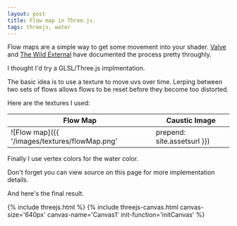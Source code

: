 ```yaml
---
layout: post
title: Flow map in Three.js.
tags: threejs, water
---
```


Flow maps are a simple way to get some movement into your shader. [Valve](http://www.valvesoftware.com/publications/2010/siggraph2010_vlachos_waterflow.pdf)
and [The Wild External](http://www.thewildeternal.com/2014/09/02/devlog-flowing-water/) have documented the process pretty throughly.

I thought I'd try a GLSL/Three.js implmentation.

The basic idea is to use a texture to move uvs over time. Lerping between two sets of flows allows flows to be reset before they become too distorted.

Here are the textures I used:

| Flow Map | Caustic Image |
| -------- | --------------|
| ![Flow map]({{ '/images/textures/flowMap.png' | prepend: site.assetsurl }}) | ![Caustic texture]({{ '/images/textures/caustics.png' | prepend: site.assetsurl }}) |



Finally I use vertex colors for the water color.

Don't forget you can view source on this page for more implementation details.

And here's the final result.

<script type="x-shader/x-fragment" id="flowMapFragmentShader">
    #ifdef GL_ES
    precision highp float;
    #endif

    uniform float time;
    uniform sampler2D texture;
    uniform sampler2D flowMap;
    uniform float flowSpeed; // How fast it flows
    uniform float cycleTime; // How long one complete lerp between flows takes
    
    varying vec2 vUv;
    varying vec3 vColor;
    
    void main()
    {
        // Look up the flow direction from the flow map.
        vec2 flowDirection = (texture2D( flowMap, vUv ).rg - 0.5) * 2.0;
        //flowDirection = clamp( flowDirection, vec2(0), vec2(1) );
        flowDirection = flowDirection; 
        
        // Use two cycles, offset by a half so we can blend between them
        float t1 = time * cycleTime;
        float t2 = t1 + 0.5;
        float cycleTime1 = t1 - floor(t1);
        float cycleTime2 = t2 - floor(t2);
        vec2 flowDirection1 = flowDirection * cycleTime1 * flowSpeed;
        vec2 flowDirection2 = flowDirection * cycleTime2 * flowSpeed;
        vec2 uv1 = vUv + flowDirection1;
        vec2 uv2 = vUv + flowDirection2;
        vec4 color1 = texture2D( texture, uv1 );
        vec4 color2 = texture2D( texture, uv2 );
        
        // Ping pong between the two flows, showing the least distorted and allowing uv resets on both.
        vec4 color = mix( color1, color2, abs(cycleTime1-0.5)*2.0 );
        
        vec4 c = vec4(uv1, 0, 1);//texture2D( flowMap, vUv );
        
        
        // Color from the vertex colors
        gl_FragColor = vec4(vColor,1.0) + color;
    }
</script>


<script>

function setVertColors( mesh, color )
{
    
    for ( var i = 0; i < mesh.faces.length; i++ ) 
    {
        var face = mesh.faces[ i ];
        face.vertexColors = [color, color, color];
    }
}

function initCanvas( threeContext )
{
    var size = threeContext.size;
    var halfSize = size/2;

    // Setup camera
    threeContext.camera = new THREE.OrthographicCamera( -halfSize, halfSize, halfSize, -halfSize, -1, 1000 );
    threeContext.camera.position.z = 1;
    
    // Add the full screen quad
    var planeGeo = new THREE.PlaneGeometry( size, size, 4 );
    var color = new THREE.Color( 0x043A61 );
    setVertColors( planeGeo, color );
    
    // Load the textures
    var linesTexture = new THREE.TextureLoader().load('{{ site.assetsurl }}/images/textures/caustics.png');
    var flowMap = new THREE.TextureLoader().load('{{ site.assetsurl }}/images/textures/flowMap.png');
    
    // Setup uniforms for the shader
    threeContext.uniforms = {
        time: { type: "f", value: 1.0 },
        texture: { type: "t", value: linesTexture },
        flowMap: { type: "t", value: flowMap },
        flowSpeed: { type: "f", value: 0.1 },
        cycleTime: { type: "f", value: 20 },
    };
    threeContext.uniforms.texture.value.wrapS = threeContext.uniforms.texture.value.wrapT = THREE.RepeatWrapping;
    threeContext.uniforms.flowMap.value.wrapS = threeContext.uniforms.flowMap.value.wrapT = THREE.RepeatWrapping;
    
    // Create the material
    var vShader = document.getElementById( 'defaultVertexShader' );
    var fShader = document.getElementById( 'flowMapFragmentShader' );
    var shaderMaterial = new THREE.ShaderMaterial({
        uniforms: threeContext.uniforms,
        vertexShader: vShader.text,
        fragmentShader: fShader.text,
        vertexColors: THREE.VertexColors,
    }); 
    
    threeContext.plane = new THREE.Mesh( planeGeo, shaderMaterial );
    threeContext.plane.position.z = -10;
    
    threeContext.scene = new THREE.Scene();
    threeContext.scene.add( threeContext.plane );
}

</script>

{% include threejs.html %}
{% include threejs-canvas.html canvas-size='640px' canvas-name='Canvas1' init-function='initCanvas' %}
